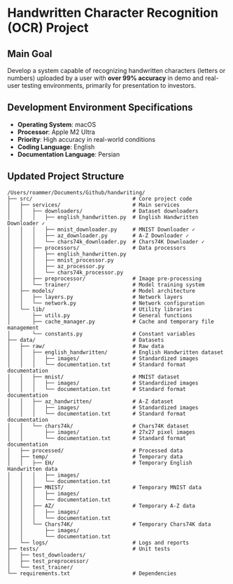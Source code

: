 
# Handwritten Character Recognition (OCR) Project

## Main Goal
Develop a system capable of recognizing handwritten characters (letters or numbers) uploaded by a user with **over 99% accuracy** in demo and real-user testing environments, primarily for presentation to investors.

## Development Environment Specifications
- **Operating System**: macOS
- **Processor**: Apple M2 Ultra
- **Priority**: High accuracy in real-world conditions
- **Coding Language**: English
- **Documentation Language**: Persian

## Updated Project Structure
```
/Users/roammer/Documents/Github/handwriting/
├── src/                                # Core project code
│   ├── services/                       # Main services
│   │   ├── downloaders/                # Dataset downloaders
│   │   │   ├── english_handwritten.py  # English Handwritten Downloader ✓
│   │   │   ├── mnist_downloader.py     # MNIST Downloader ✓
│   │   │   ├── az_downloader.py        # A-Z Downloader ✓
│   │   │   └── chars74k_downloader.py  # Chars74K Downloader ✓
│   │   ├── processors/                 # Data processors
│   │   │   ├── english_handwritten.py
│   │   │   ├── mnist_processor.py
│   │   │   ├── az_processor.py
│   │   │   └── chars74k_processor.py
│   │   ├── preprocessor/               # Image pre-processing
│   │   └── trainer/                    # Model training system
│   ├── models/                         # Model architecture
│   │   ├── layers.py                   # Network layers
│   │   └── network.py                  # Network configuration
│   └── lib/                            # Utility libraries
│       ├── utils.py                    # General functions
│       ├── cache_manager.py            # Cache and temporary file management
│       └── constants.py                # Constant variables
├── data/                               # Datasets
│   ├── raw/                            # Raw data
│   │   ├── english_handwritten/        # English Handwritten dataset
│   │   │   ├── images/                 # Standardized images
│   │   │   └── documentation.txt       # Standard format documentation
│   │   ├── mnist/                      # MNIST dataset
│   │   │   ├── images/                 # Standardized images
│   │   │   └── documentation.txt       # Standard format documentation
│   │   ├── az_handwritten/             # A-Z dataset
│   │   │   ├── images/                 # Standardized images
│   │   │   └── documentation.txt       # Standard format documentation
│   │   └── chars74k/                   # Chars74K dataset
│   │       ├── images/                 # 27x27 pixel images
│   │       └── documentation.txt       # Standard format documentation
│   ├── processed/                      # Processed data
│   ├── temp/                           # Temporary data
│   │   ├── EH/                         # Temporary English Handwritten data
│   │   │   ├── images/    
│   │   │   └── documentation.txt
│   │   ├── MNIST/                      # Temporary MNIST data
│   │   │   ├── images/    
│   │   │   └── documentation.txt
│   │   ├── AZ/                         # Temporary A-Z data
│   │   │   ├── images/    
│   │   │   └── documentation.txt
│   │   └── Chars74K/                   # Temporary Chars74K data
│   │       ├── images/    
│   │       └── documentation.txt
│   └── logs/                           # Logs and reports
├── tests/                              # Unit tests
│   ├── test_downloaders/
│   ├── test_preprocessor/
│   └── test_trainer/
└── requirements.txt                    # Dependencies
```
